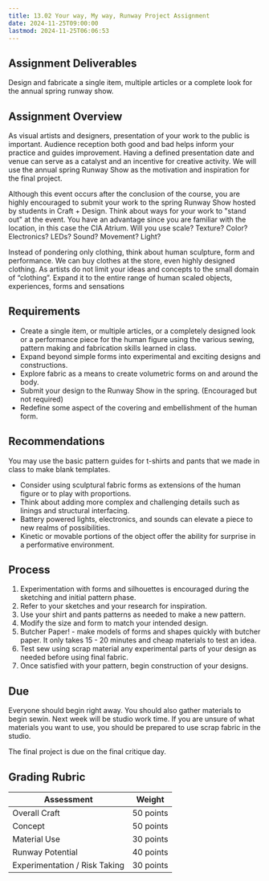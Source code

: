 ```yaml
---
title: 13.02 Your way, My way, Runway Project Assignment
date: 2024-11-25T09:00:00
lastmod: 2024-11-25T06:06:53
---
```


## Assignment Deliverables

Design and fabricate a single item, multiple articles or a complete look for the annual spring runway show.

## Assignment Overview

As visual artists and designers, presentation of your work to the public is important. Audience reception both good and bad helps inform your practice and guides improvement. Having a defined presentation date and venue can serve as a catalyst and an incentive for creative activity. We will use the annual spring Runway Show as the motivation and inspiration for the final project.

Although this event occurs after the conclusion of the course, you are highly encouraged to submit your work to the spring Runway Show hosted by students in Craft + Design. Think about ways for your work to "stand out" at the event. You have an advantage since you are familiar with the location, in this case the CIA Atrium. Will you use scale? Texture? Color? Electronics? LEDs? Sound? Movement? Light?

Instead of pondering only clothing, think about human sculpture, form and performance. We can buy clothes at the store, even highly designed clothing. As artists do not limit your ideas and concepts to the small domain of “clothing”. Expand it to the entire range of human scaled objects, experiences, forms and sensations

## Requirements

- Create a single item, or multiple articles, or a completely designed look or a performance piece for the human figure using the various sewing, pattern making and fabrication skills learned in class.
- Expand beyond simple forms into experimental and exciting designs and constructions.
- Explore fabric as a means to create volumetric forms on and around the body.
- Submit your design to the Runway Show in the spring. (Encouraged but not required)
- Redefine some aspect of the covering and embellishment of the human form.

## Recommendations

You may use the basic pattern guides for t-shirts and pants that we made in class to make blank templates.

- Consider using sculptural fabric forms as extensions of the human figure or to play with proportions.
- Think about adding more complex and challenging details such as linings and structural interfacing.
- Battery powered lights, electronics, and sounds can elevate a piece to new realms of possibilities.
- Kinetic or movable portions of the object offer the ability for surprise in a performative environment.

## Process

1. Experimentation with forms and silhouettes is encouraged during the sketching and initial pattern phase.
2. Refer to your sketches and your research for inspiration.
3. Use your shirt and pants patterns as needed to make a new pattern.
4. Modify the size and form to match your intended design.
5. Butcher Paper! - make models of forms and shapes quickly with butcher paper. It only takes 15 - 20 minutes and cheap materials to test an idea.
6. Test sew using scrap material any experimental parts of your design as needed before using final fabric.
7. Once satisfied with your pattern, begin construction of your designs.

## Due

Everyone should begin right away. You should also gather materials to begin sewin. Next week will be studio work time. If you are unsure of what materials you want to use, you should be prepared to use scrap fabric in the studio.

The final project is due on the final critique day.

## Grading Rubric

<div class="responsive-table-markdown">

| Assessment                    | Weight    |
| ----------------------------- | --------- |
| Overall Craft                 | 50 points |
| Concept                       | 50 points |
| Material Use                  | 30 points |
| Runway Potential              | 40 points |
| Experimentation / Risk Taking | 30 points |

</div>
